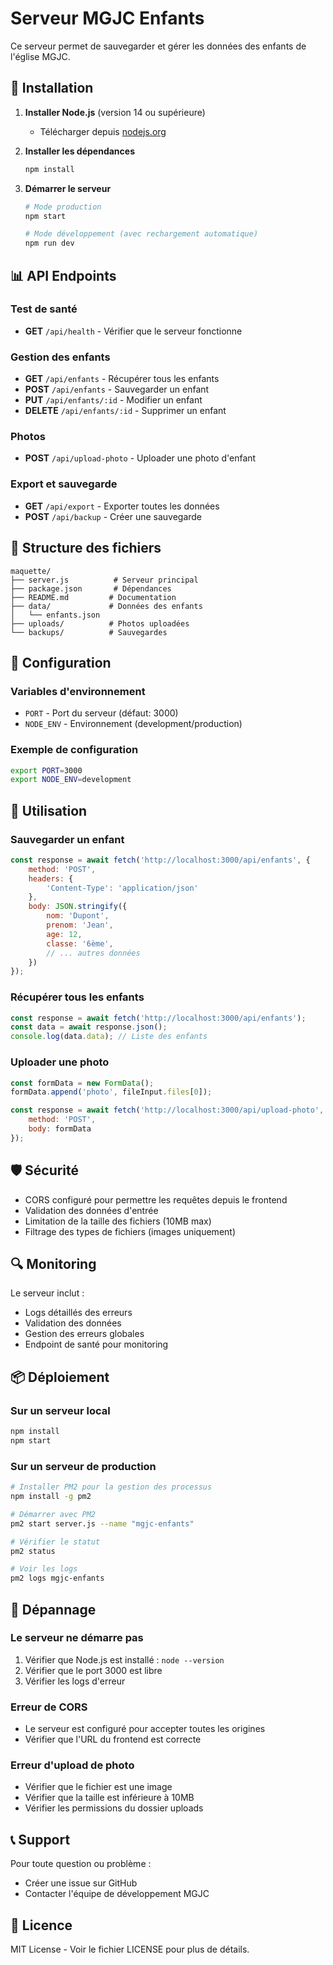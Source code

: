 # Serveur MGJC Enfants

Ce serveur permet de sauvegarder et gérer les données des enfants de l'église MGJC.

## 🚀 Installation

1. **Installer Node.js** (version 14 ou supérieure)
   - Télécharger depuis [nodejs.org](https://nodejs.org/)

2. **Installer les dépendances**
   ```bash
   npm install
   ```

3. **Démarrer le serveur**
   ```bash
   # Mode production
   npm start
   
   # Mode développement (avec rechargement automatique)
   npm run dev
   ```

## 📊 API Endpoints

### Test de santé
- **GET** `/api/health` - Vérifier que le serveur fonctionne

### Gestion des enfants
- **GET** `/api/enfants` - Récupérer tous les enfants
- **POST** `/api/enfants` - Sauvegarder un enfant
- **PUT** `/api/enfants/:id` - Modifier un enfant
- **DELETE** `/api/enfants/:id` - Supprimer un enfant

### Photos
- **POST** `/api/upload-photo` - Uploader une photo d'enfant

### Export et sauvegarde
- **GET** `/api/export` - Exporter toutes les données
- **POST** `/api/backup` - Créer une sauvegarde

## 📁 Structure des fichiers

```
maquette/
├── server.js          # Serveur principal
├── package.json       # Dépendances
├── README.md         # Documentation
├── data/             # Données des enfants
│   └── enfants.json
├── uploads/          # Photos uploadées
└── backups/          # Sauvegardes
```

## 🔧 Configuration

### Variables d'environnement
- `PORT` - Port du serveur (défaut: 3000)
- `NODE_ENV` - Environnement (development/production)

### Exemple de configuration
```bash
export PORT=3000
export NODE_ENV=development
```

## 📝 Utilisation

### Sauvegarder un enfant
```javascript
const response = await fetch('http://localhost:3000/api/enfants', {
    method: 'POST',
    headers: {
        'Content-Type': 'application/json'
    },
    body: JSON.stringify({
        nom: 'Dupont',
        prenom: 'Jean',
        age: 12,
        classe: '6ème',
        // ... autres données
    })
});
```

### Récupérer tous les enfants
```javascript
const response = await fetch('http://localhost:3000/api/enfants');
const data = await response.json();
console.log(data.data); // Liste des enfants
```

### Uploader une photo
```javascript
const formData = new FormData();
formData.append('photo', fileInput.files[0]);

const response = await fetch('http://localhost:3000/api/upload-photo', {
    method: 'POST',
    body: formData
});
```

## 🛡️ Sécurité

- CORS configuré pour permettre les requêtes depuis le frontend
- Validation des données d'entrée
- Limitation de la taille des fichiers (10MB max)
- Filtrage des types de fichiers (images uniquement)

## 🔍 Monitoring

Le serveur inclut :
- Logs détaillés des erreurs
- Validation des données
- Gestion des erreurs globales
- Endpoint de santé pour monitoring

## 📦 Déploiement

### Sur un serveur local
```bash
npm install
npm start
```

### Sur un serveur de production
```bash
# Installer PM2 pour la gestion des processus
npm install -g pm2

# Démarrer avec PM2
pm2 start server.js --name "mgjc-enfants"

# Vérifier le statut
pm2 status

# Voir les logs
pm2 logs mgjc-enfants
```

## 🐛 Dépannage

### Le serveur ne démarre pas
1. Vérifier que Node.js est installé : `node --version`
2. Vérifier que le port 3000 est libre
3. Vérifier les logs d'erreur

### Erreur de CORS
- Le serveur est configuré pour accepter toutes les origines
- Vérifier que l'URL du frontend est correcte

### Erreur d'upload de photo
- Vérifier que le fichier est une image
- Vérifier que la taille est inférieure à 10MB
- Vérifier les permissions du dossier uploads

## 📞 Support

Pour toute question ou problème :
- Créer une issue sur GitHub
- Contacter l'équipe de développement MGJC

## 📄 Licence

MIT License - Voir le fichier LICENSE pour plus de détails. 